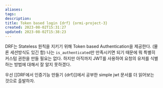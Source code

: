 ```yaml
---
aliases: 
tags: 
description:
title: Token based login {drf} {ormi-project-3}
created: 2023-08-02T15:31:27
updated: 2023-08-02T15:38:23
---
```

DRF는 Stateless 원칙을 지키기 위해 Token based Authentication을 제공한다. (물론 세션방식도 있긴 함) 나는 `is_authenticated`만 만족시키면 되기 때문에 뭐 특별히 커스텀 권한을 만들 필요는 없다. 하지만 아직까지 JWT를 사용하여 요청의 유저를 식별하는 방법에 대해서 잘 알지 못하겠다.

우선 [[DRF에서 인증기능 만들기 {drf}]]에서 공부한 simple jwt 문서를 더 읽어보는 것으로 출발하자.
